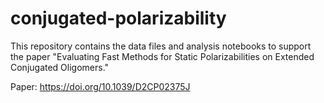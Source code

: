 # conjugated-polarizability

This repository contains the data files and analysis notebooks to support the paper "Evaluating Fast Methods for Static Polarizabilities on Extended Conjugated Oligomers."

Paper: https://doi.org/10.1039/D2CP02375J 
